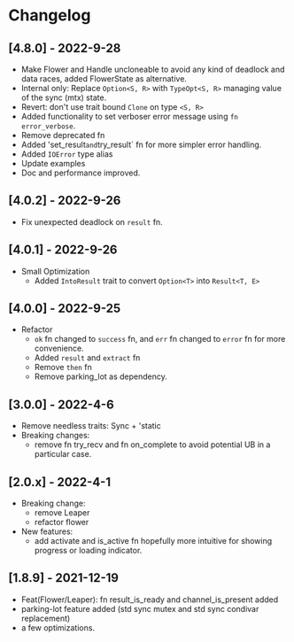 # Changelog
## [4.8.0] - 2022-9-28
- Make Flower and Handle uncloneable to avoid any kind of deadlock and data races, added FlowerState as alternative.
- Internal only: Replace `Option<S, R>` with `TypeOpt<S, R>` managing value of the sync (mtx) state.
- Revert: don't use trait bound `Clone` on type `<S, R>` 
- Added functionality to set verboser error message using `fn error_verbose`.
- Remove deprecated fn
- Added 'set_result` and `try_result` fn for more simpler error handling.
- Added `IOError` type alias
- Update examples
- Doc and performance improved.

## [4.0.2] - 2022-9-26
- Fix unexpected deadlock on `result` fn.

## [4.0.1] - 2022-9-26
- Small Optimization
   * Added `IntoResult` trait to convert `Option<T>` into `Result<T, E>`

## [4.0.0] - 2022-9-25
- Refactor
   * `ok` fn changed to `success` fn, and `err` fn changed to `error` fn for more convenience.
   * Added `result` and `extract` fn
   * Remove `then` fn
   * Remove parking_lot as dependency.

## [3.0.0] - 2022-4-6
- Remove needless traits: Sync + 'static
- Breaking changes:
    * remove fn try_recv and fn on_complete to avoid potential UB in a particular case.

## [2.0.x] - 2022-4-1
- Breaking change:
    * remove Leaper
    * refactor flower
- New features:
    * add activate and is_active fn hopefully more intuitive for showing progress or loading indicator.

## [1.8.9] - 2021-12-19
- Feat(Flower/Leaper): fn result_is_ready and channel_is_present added
- parking-lot feature added (std sync mutex and std sync condivar replacement)
- a few optimizations.
 
